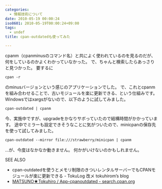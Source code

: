 ```yaml
---
categories:
  - 情報技術について
date: 2010-05-19 00:00:24
iso8601: 2010-05-19T00:00:24+09:00
tags:
  - undef
title: cpan-outdatedも使ってみた

---
```


<p>cpanm（cpanminusのコマンド名）と共によく使われているのを見るのだが、何をしているのかよくわかっていなかった。
で、ちゃんと検索したらあっさりと見つかった。
要するに</p>

```default
cpan -r
```

<p>のminusバージョンという感じのアプリケーションでした。
で、これとcpanmを組み合わせることで、古いモジュールを楽に更新できる、という仕組みです。
Windowsではxargsがないので、以下のように試してみました。</p>

```default
cpan-outdated | cpanm
```

<p>今、実施中ですが、upgradeをかなりサボっていたので結構時間がかかっています。
途中でミラーも設定できそうなことに気がついたので、minicpanの保存先を使って試してみました。</p>

```default
cpan-outdated --mirror file:///strawberry/minicpan | cpanm
```

<p>&#133;が、今度はなかなか動きません。
何かがいけないのかもしれません。</p>

<div>
<p>SEE ALSO</p>
<ul>
<li>cpan-outdatedを使うとメモリ制限のきついレンタルサーバーでもCPANモジュールが楽に更新できる - TokuLog 改メ tokuhirom&#8217;s blog</li>
<li><a href="http://search.cpan.org/dist/App-cpanoutdated/">MATSUNO★Tokuhiro / App-cpanoutdated - search.cpan.org</a></li>
</ul>
</div>
    	